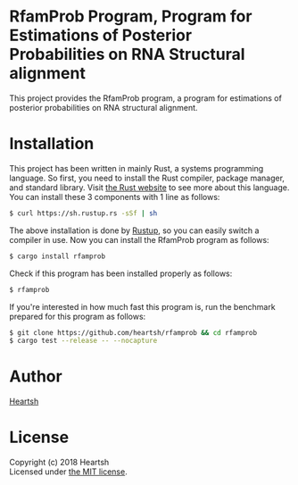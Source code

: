# RfamProb Program, Program for Estimations of Posterior Probabilities on RNA Structural alignment
This project provides the RfamProb program, a program for estimations of posterior probabilities on RNA structural alignment.

# Installation
This project has been written in mainly Rust, a systems programming language.
So first, you need to install the Rust compiler, package manager, and standard library.
Visit [the Rust website](https://www.rust-lang.org) to see more about this language.
You can install these 3 components with 1 line as follows:
```bash
$ curl https://sh.rustup.rs -sSf | sh
```
The above installation is done by [Rustup](https://github.com/rust-lang-nursery/rustup.rs), so you can easily switch a compiler in use.
Now you can install the RfamProb program as follows: 
```bash
$ cargo install rfamprob
```
Check if this program has been installed properly as follows:
```bash
$ rfamprob
```
If you're interested in how much fast this program is, run the benchmark prepared for this program as follows:
```bash
$ git clone https://github.com/heartsh/rfamprob && cd rfamprob
$ cargo test --release -- --nocapture
```

# Author
[Heartsh](https://github.com/heartsh)

# License
Copyright (c) 2018 Heartsh  
Licensed under [the MIT license](http://opensource.org/licenses/MIT).
